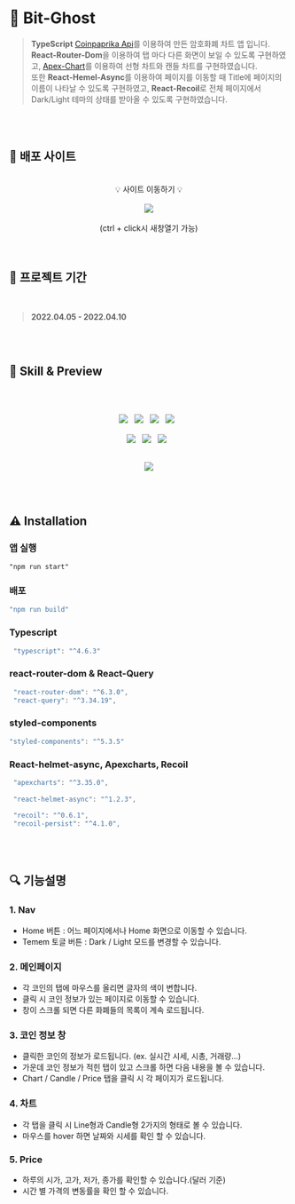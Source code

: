 # 👻 Bit-Ghost
  
> **TypeScript** [Coinpaprika Api](https://coinpaprika.com/ko/api/)를 이용하여 만든 암호화폐 차트 앱 입니다.<br/>
**React-Router-Dom**을 이용하여 탭 마다 다른 화면이 보일 수 있도록 구현하였고, [Apex-Chart](https://apexcharts.com/)를 이용하여 선형 차트와 캔들 차트를 구현하였습니다.<br/>
또한 **React-Hemel-Async**를 이용하여 페이지를 이동할 때 Title에 페이지의 이름이 나타날 수 있도록 구현하였고, **React-Recoil**로 전체 페이지에서 Dark/Light 테마의 상태를 받아올 수 있도록 구현하였습니다.<br/>


<br/>
<br/>

## 📌 배포 사이트
<br/>
<div align="center">   
💡 사이트 이동하기 💡        
<br/>
<br/>
<a href="https://jeongmmin.github.io/bit-ghost/" target="_blank"><img src="https://img.shields.io/badge/ Bit Ghost 앱-9b68f2?style=flat-square&logo=Ghostery&logoColor=white"/></a>
<br/>
<br/>
(ctrl + click시 새창열기 가능)    
      

<!-- [🔗 Bit-Ghost 앱](https://jeongmmin.github.io/bit-ghost/) -->

  
</div>

<br/>
<br/>

## 📅 프로젝트 기간
<br/>    

> **2022.04.05 - 2022.04.10**
<br/>
<br/>



## 📝 Skill & Preview
<br/>
<br/>
<p align="center">
<img src="https://img.shields.io/badge/Styled Component-DB7093?style=flat-square&logo=styled-components&logoColor=white"/> &nbsp 
<img src="https://img.shields.io/badge/TypeScript-3178C6?style=flat-square&logo=TypeScript&logoColor=white"/> &nbsp
<img src="https://img.shields.io/badge/React Router-CA4245?style=flat-square&logo=React Router&logoColor=white"/> &nbsp 
<img src="https://img.shields.io/badge/React Query-FF4154?style=flat-square&logo=React Query&logoColor=white"/> &nbsp
<br/>
<br/>
<img src="https://img.shields.io/badge/React Helmet-whitesmoke?style=flat-square&logo=React&logoColor=61DAFB"/> &nbsp
<img src="https://img.shields.io/badge/CoinPaprika Api-whitesmoke?style=flat-square&logo=C&logoColor=CC0000"/> &nbsp
<img src="https://img.shields.io/badge/ApexChart-whitesmoke?style=flat-square&logo=Academia&logoColor=18BFFF"/> &nbsp

<br/>
<br/>
<p align="center">
<img src="https://user-images.githubusercontent.com/82005305/162579417-dca8e850-cf96-4d54-a8d5-b2b9d21c60bd.gif">
</p> 



<br/>
<br/>

## ⚠ Installation

### **앱 실행**

```
"npm run start"
```

### **배포**

```jsx
"npm run build"
```   


### Typescript

```jsx
 "typescript": "^4.6.3"
```   


### react-router-dom & React-Query

```jsx
 "react-router-dom": "^6.3.0",
 "react-query": "^3.34.19",
```   


### styled-components

```jsx
"styled-components": "^5.3.5"
```   


### React-helmet-async, Apexcharts, Recoil

```jsx
 "apexcharts": "^3.35.0",
 
 "react-helmet-async": "^1.2.3",
 
 "recoil": "^0.6.1",
 "recoil-persist": "^4.1.0",
```


<br/>
<br/>

## 🔍 기능설명

### 1. Nav
- Home 버튼 : 어느 페이지에서나 Home 화면으로 이동할 수 있습니다.
- Temem 토글 버튼 : Dark / Light 모드를 변경할 수 있습니다.

### 2. 메인페이지

- 각 코인의 탭에 마우스를 올리면 글자의 색이 변합니다.
- 클릭 시 코인 정보가 있는 페이지로 이동할 수 있습니다.
- 창이 스크롤 되면 다른 화폐들의 목록이 계속 로드됩니다.


### 3. 코인 정보 창

- 클릭한 코인의 정보가 로드됩니다. (ex. 실시간 시세, 시총, 거래량...)
- 가운데 코인 정보가 적힌 탭이 있고 스크롤 하면 다음 내용을 볼 수 있습니다.
- Chart / Candle / Price 탭을 클릭 시 각 페이지가 로드됩니다.


### 4. 차트

- 각 탭을 클릭 시 Line형과 Candle형 2가지의 형태로 볼 수 있습니다. 
- 마우스를 hover 하면 날짜와 시세를 확인 할 수 있습니다.

### 5. Price

- 하루의 시가, 고가, 저가, 종가를 확인할 수 있습니다.(달러 기준)
- 시간 별 가격의 변동률을 확인 할 수 있습니다.
 


